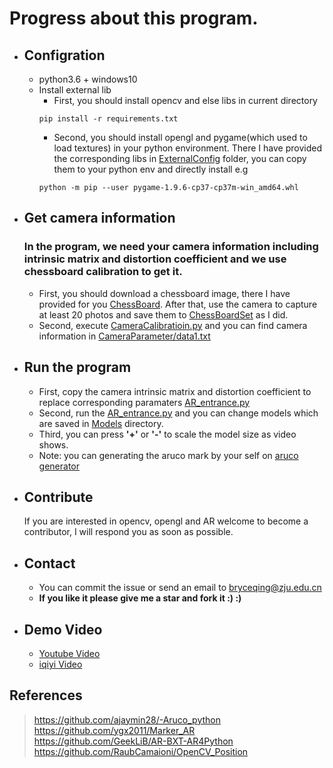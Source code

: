 # Progress about this program.
- ## Configration
   - python3.6 + windows10
   - Install external lib
        - First, you should install opencv and else libs in current directory
       ```
       pip install -r requirements.txt
       ```
        - Second, you should install opengl and pygame(which used to load textures) in your python environment. There I have provided the corresponding libs in [ExternalConfig]() folder, you can copy them to your python env and directly install e.g
        ```
        python -m pip --user pygame-1.9.6-cp37-cp37m-win_amd64.whl
        ```
- ## Get camera information
  ### In the program, we need your camera information including intrinsic matrix and distortion coefficient and we use chessboard calibration to get it.
  - First, you should download a chessboard image, there I have provided for you [ChessBoard](chessboard.png). After that, use the camera to capture at least 20 photos and save them to [ChessBoardSet](ChessBoardSet/) as I did.
  - Second, execute [CameraCalibratioin.py](CameraCalibratioin.py) and you can find camera information in [CameraParameter/data1.txt](CameraParameter/data1.txt)

- ## Run the program
  - First, copy the camera intrinsic matrix and distortion coefficient to replace corresponding paramaters [AR_entrance.py](AR_entrance.py)
  - Second, run the [AR_entrance.py](AR_entrance.py) and you can change models which are saved in [Models](Models/) directory.
  - Third, you can press **'+'** or **'-'** to scale the model size as video shows.
  - Note: you can generating the aruco mark by your self on [aruco generator](http://chev.me/arucogen/)

  
- ## Contribute
  If you are interested in opencv, opengl and AR welcome to become a contributor, I will respond you as soon as possible.

- ## Contact
  - You can commit the issue or send an email to bryceqing@zju.edu.cn 
  - **If you like it please give me a star and fork it :) :)**
  
- ## Demo Video
  - [Youtube Video](https://www.youtube.com/watch?v=WT740R5RAMo)
  - [iqiyi Video](http://www.iqiyi.com/w_19sb1h12f1.html)

## References
  > https://github.com/ajaymin28/-Aruco_python  
  > https://github.com/ygx2011/Marker_AR  
  > https://github.com/GeekLiB/AR-BXT-AR4Python  
  > https://github.com/RaubCamaioni/OpenCV_Position